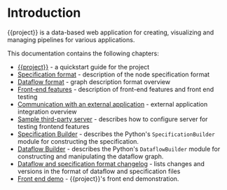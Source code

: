 # Introduction

{{project}} is a data-based web application for creating, visualizing and managing pipelines for various applications.

This documentation contains the following chapters:

* [{{project}}](project-readme) - a quickstart guide for the project
* [Specification format](specification-format) - description of the node specification format
* [Dataflow format](dataflow-format) - graph description format overview
* [Front-end features](frontend-features) - description of front-end features and front end testing
* [Communication with an external application](external-app-communication) - external application integration overview
* [Sample third-party server](example-server) - describes how to configure server for testing frontend features
* [Specification Builder](specification-builder) - describes the Python's `SpecificationBuilder` module for constructing the specification.
* [Dataflow Builder](dataflow-builder) - describes the Python's `DataflowBuilder` module for constructing and manipulating the dataflow graph.
* [Dataflow and specification format changelog](changelogs) - lists changes and versions in the format of dataflow and specification files
* [Front end demo](demo) - {{project}}'s front end demonstration.
